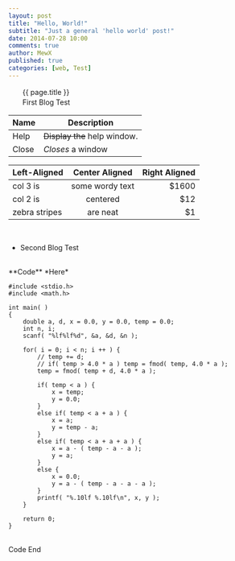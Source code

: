 ```yaml
---
layout: post
title: "Hello, World!"
subtitle: "Just a general 'hello world' post!"
date: 2014-07-28 10:00
comments: true
author: MewX
published: true
categories: [web, Test]
---
```

　　{{ page.title }}
　　  
　　First Blog Test
　　

| Name | Description          |
| ------------- | ----------- |
| Help      | ~~Display the~~ help window.|
| Close     | _Closes_ a window     |

| Left-Aligned  | Center Aligned  | Right Aligned |
| :------------ |:---------------:| -----:|
| col 3 is      | some wordy text | $1600 |
| col 2 is      | centered        |   $12 |
| zebra stripes | are neat        |    $1 |

<!-- more --><br>

* Second Blog Test

<br>
**Code** *Here*
<br>

<?prettify lang=c?>
    #include <stdio.h>
    #include <math.h>

    int main( )
    {
        double a, d, x = 0.0, y = 0.0, temp = 0.0;
        int n, i;
        scanf( "%lf%lf%d", &a, &d, &n );

        for( i = 0; i < n; i ++ ) {
            // temp += d;
            // if( temp > 4.0 * a ) temp = fmod( temp, 4.0 * a );
            temp = fmod( temp + d, 4.0 * a );

            if( temp < a ) {
                x = temp;
                y = 0.0;
            }
            else if( temp < a + a ) {
                x = a;
                y = temp - a;
            }
            else if( temp < a + a + a ) {
                x = a - ( temp - a - a );
                y = a;
            }
            else {
                x = 0.0;
                y = a - ( temp - a - a - a );
            }
            printf( "%.10lf %.10lf\n", x, y );
        }

        return 0;
    }

<br>
Code End
